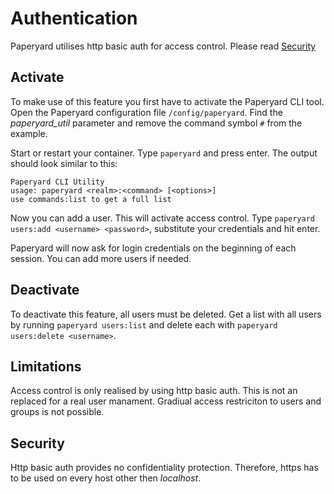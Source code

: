 # Authentication
Paperyard utilises http basic auth for access control. Please read [Security](#security)

## Activate
To make use of this feature you first have to activate the Paperyard CLI tool. Open the Paperyard configuration file `/config/paperyard`. Find the _paperyard_util_ parameter and remove the command symbol `#` from the example.

Start or restart your container. Type `paperyard` and press enter. The output should look similar to this:
```
Paperyard CLI Utility
usage: paperyard <realm>:<command> [<options>]
use commands:list to get a full list
```
Now you can add a user. This will activate access control. Type `paperyard users:add <username> <password>`, substitute your credentials and hit enter.

Paperyard will now ask for login credentials on the beginning of each session. You can add more users if needed.

## Deactivate
To deactivate this feature, all users must be deleted. Get a list with all users by running `paperyard users:list` and delete each with `paperyard users:delete <username>`.

## Limitations
Access control is only realised by using http basic auth. This is not an replaced for a real user manament. Gradiual access restriciton to users and groups is not possible.

## Security
Http basic auth provides no confidentiality protection. Therefore, https has to be used on every host other then _localhost_.

